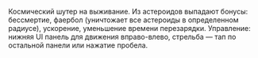 Космический шутер на выживание. Из астероидов выпадают бонусы: бессмертие, фаербол (уничтожает все астероиды в определенном радиусе), ускорение, уменьшение времени перезарядки. 
Управление: нижняя UI панель для движения вправо-влево, стрельба — тап по остальной панели или нажатие пробела.
